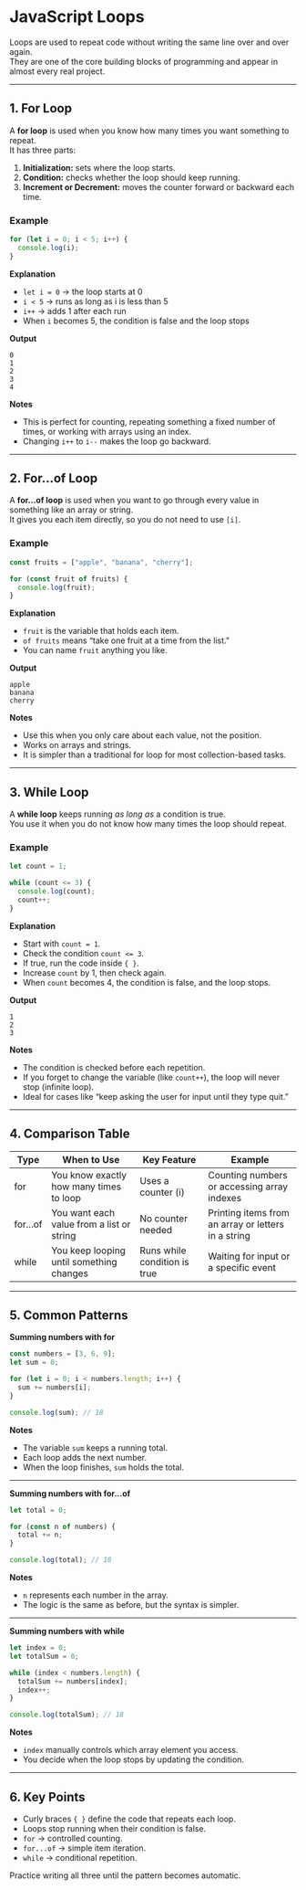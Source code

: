 # JavaScript Loops

Loops are used to repeat code without writing the same line over and over again.  
They are one of the core building blocks of programming and appear in almost every real project.

---

## 1. For Loop

A **for loop** is used when you know how many times you want something to repeat.  
It has three parts:
1. **Initialization:** sets where the loop starts.
2. **Condition:** checks whether the loop should keep running.
3. **Increment or Decrement:** moves the counter forward or backward each time.

### Example
```js
for (let i = 0; i < 5; i++) {
  console.log(i);
}
```

**Explanation**
- `let i = 0` → the loop starts at 0  
- `i < 5` → runs as long as i is less than 5  
- `i++` → adds 1 after each run  
- When `i` becomes 5, the condition is false and the loop stops  

**Output**
```
0
1
2
3
4
```

**Notes**
- This is perfect for counting, repeating something a fixed number of times, or working with arrays using an index.
- Changing `i++` to `i--` makes the loop go backward.

---

## 2. For...of Loop

A **for...of loop** is used when you want to go through every value in something like an array or string.  
It gives you each item directly, so you do not need to use `[i]`.

### Example
```js
const fruits = ["apple", "banana", "cherry"];

for (const fruit of fruits) {
  console.log(fruit);
}
```

**Explanation**
- `fruit` is the variable that holds each item.  
- `of fruits` means “take one fruit at a time from the list.”  
- You can name `fruit` anything you like.

**Output**
```
apple
banana
cherry
```

**Notes**
- Use this when you only care about each value, not the position.  
- Works on arrays and strings.  
- It is simpler than a traditional for loop for most collection-based tasks.

---

## 3. While Loop

A **while loop** keeps running *as long as* a condition is true.  
You use it when you do not know how many times the loop should repeat.

### Example
```js
let count = 1;

while (count <= 3) {
  console.log(count);
  count++;
}
```

**Explanation**
- Start with `count = 1`.  
- Check the condition `count <= 3`.  
- If true, run the code inside `{ }`.  
- Increase `count` by 1, then check again.  
- When `count` becomes 4, the condition is false, and the loop stops.

**Output**
```
1
2
3
```

**Notes**
- The condition is checked before each repetition.  
- If you forget to change the variable (like `count++`), the loop will never stop (infinite loop).  
- Ideal for cases like “keep asking the user for input until they type quit.”

---

## 4. Comparison Table

| Type | When to Use | Key Feature | Example |
|------|--------------|--------------|----------|
| for | You know exactly how many times to loop | Uses a counter (i) | Counting numbers or accessing array indexes |
| for...of | You want each value from a list or string | No counter needed | Printing items from an array or letters in a string |
| while | You keep looping until something changes | Runs while condition is true | Waiting for input or a specific event |

---

## 5. Common Patterns

**Summing numbers with for**
```js
const numbers = [3, 6, 9];
let sum = 0;

for (let i = 0; i < numbers.length; i++) {
  sum += numbers[i];
}

console.log(sum); // 18
```
**Notes**
- The variable `sum` keeps a running total.
- Each loop adds the next number.
- When the loop finishes, `sum` holds the total.

---

**Summing numbers with for...of**
```js
let total = 0;

for (const n of numbers) {
  total += n;
}

console.log(total); // 18
```
**Notes**
- `n` represents each number in the array.
- The logic is the same as before, but the syntax is simpler.

---

**Summing numbers with while**
```js
let index = 0;
let totalSum = 0;

while (index < numbers.length) {
  totalSum += numbers[index];
  index++;
}

console.log(totalSum); // 18
```
**Notes**
- `index` manually controls which array element you access.
- You decide when the loop stops by updating the condition.

---

## 6. Key Points

- Curly braces `{ }` define the code that repeats each loop.
- Loops stop running when their condition is false.
- `for` → controlled counting.  
- `for...of` → simple item iteration.  
- `while` → conditional repetition.

Practice writing all three until the pattern becomes automatic.
